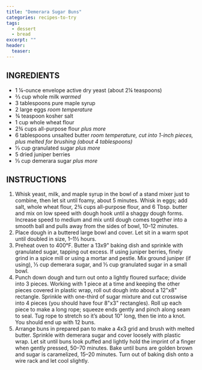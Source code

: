 ```yaml
---
title: "Demerara Sugar Buns"
categories: recipes-to-try
tags: 
  - dessert
  - bread
excerpt: ""
header:
  teaser: 
---
```


## INGREDIENTS
* 1 ¼-ounce envelope active dry yeast (about 2¼ teaspoons)
* ⅔ cup whole milk *warmed*
* 3 tablespoons pure maple syrup
* 2 large eggs *room temperature*
* ¾ teaspoon kosher salt
* 1 cup whole wheat flour
* 2¾ cups all-purpose flour *plus more*
* 6 tablespoons unsalted butter *room temperature, cut into 1-inch pieces, plus melted for brushing (about 4 tablespoons)*
* ⅓ cup granulated sugar *plus more*
* 5 dried juniper berries
* ⅓ cup demerara sugar *plus more*

## INSTRUCTIONS
1. Whisk yeast, milk, and maple syrup in the bowl of a stand mixer just to combine, then let sit until foamy, about 5 minutes. Whisk in eggs; add salt, whole wheat flour, 2¾ cups all-purpose flour, and 6 Tbsp. butter and mix on low speed with dough hook until a shaggy dough forms. Increase speed to medium and mix until dough comes together into a smooth ball and pulls away from the sides of bowl, 10–12 minutes.
2. Place dough in a buttered large bowl and cover. Let sit in a warm spot until doubled in size, 1–1½ hours.
3. Preheat oven to 400°F. Butter a 13x9" baking dish and sprinkle with granulated sugar, tapping out excess. If using juniper berries, finely grind in a spice mill or using a mortar and pestle. Mix ground juniper (if using), ⅓ cup demerara sugar, and ⅓ cup granulated sugar in a small bowl.
4. Punch down dough and turn out onto a lightly floured surface; divide into 3 pieces. Working with 1 piece at a time and keeping the other pieces covered in plastic wrap, roll out dough into about a 12"x8" rectangle. Sprinkle with one-third of sugar mixture and cut crosswise into 4 pieces (you should have four 8"x3" rectangles). Roll up each piece to make a long rope; squeeze ends gently and pinch along seam to seal. Tug rope to stretch so it’s about 10" long, then tie into a knot. You should end up with 12 buns.
5. Arrange buns in prepared pan to make a 4x3 grid and brush with melted butter. Sprinkle with demerara sugar and cover loosely with plastic wrap. Let sit until buns look puffed and lightly hold the imprint of a finger when gently pressed, 50–70 minutes. Bake until buns are golden brown and sugar is caramelized, 15–20 minutes. Turn out of baking dish onto a wire rack and let cool slightly.
